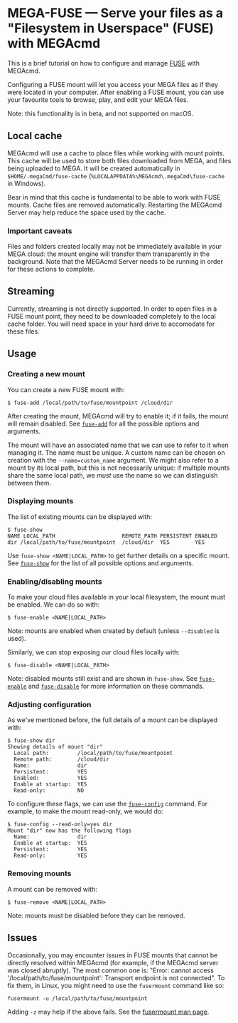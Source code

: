 # MEGA-FUSE — Serve your files as a "Filesystem in Userspace" (FUSE) with MEGAcmd
This is a brief tutorial on how to configure and manage [FUSE](https://en.wikipedia.org/wiki/Filesystem_in_Userspace) with MEGAcmd.

Configuring a FUSE mount will let you access your MEGA files as if they were located in your computer. After enabling a FUSE mount, you can use your favourite tools to browse, play, and edit your MEGA files.

Note: this functionality is in beta, and not supported on macOS.

## Local cache
MEGAcmd will use a cache to place files while working with mount points. This cache will be used to store both files downloaded from MEGA, and files being uploaded to MEGA. It will be created automatically in `$HOME/.megaCmd/fuse-cache` (`%LOCALAPPDATA%\MEGAcmd\.megaCmd\fuse-cache` in Windows).

Bear in mind that this cache is fundamental to be able to work with FUSE mounts. Cache files are removed automatically. Restarting the MEGAcmd Server may help reduce the space used by the cache.

### Important caveats
Files and folders created locally may not be immediately available in your MEGA cloud: the mount engine will transfer them transparently in the background. Note that the MEGAcmd Server needs to be running in order for these actions to complete.

## Streaming
Currently, streaming is not directly supported. In order to open files in a FUSE mount point, they need to be downloaded completely to the local cache folder. You will need space in your hard drive to accomodate for these files.

## Usage
### Creating a new mount
You can create a new FUSE mount with:
```
$ fuse-add /local/path/to/fuse/mountpoint /cloud/dir
```

After creating the mount, MEGAcmd will try to enable it; if it fails, the mount will remain disabled. See [`fuse-add`](commands/fuse-add.md) for all the possible options and arguments.

The mount will have an associated name that we can use to refer to it when managing it. The name must be unique. A custom name can be chosen on creation with the `--name=custom_name` argument. We might also refer to a mount by its local path, but this is not necessarily unique: if multiple mounts share the same local path, we *must* use the name so we can distinguish between them.

### Displaying mounts
The list of existing mounts can be displayed with:
```
$ fuse-show
NAME LOCAL_PATH                     REMOTE_PATH PERSISTENT ENABLED
dir /local/path/to/fuse/mountpoint  /cloud/dir  YES        YES
```

Use `fuse-show <NAME|LOCAL_PATH>` to get further details on a specific mount. See [`fuse-show`](commands/fuse-show.md) for the list of all possible options and arguments.

### Enabling/disabling mounts
To make your cloud files available in your local filesystem, the mount must be enabled. We can do so with:
```
$ fuse-enable <NAME|LOCAL_PATH>
```

Note: mounts are enabled when created by default (unless `--disabled` is used).

Similarly, we can stop exposing our cloud files locally with:
```
$ fuse-disable <NAME|LOCAL_PATH>
```

Note: disabled mounts still exist and are shown in `fuse-show`. See [`fuse-enable`](commands/fuse-enable.md) and [`fuse-disable`](commands/fuse-disable.md) for more information on these commands.

### Adjusting configuration
As we've mentioned before, the full details of a mount can be displayed with:
```
$ fuse-show dir
Showing details of mount "dir"
  Local path:         /local/path/to/fuse/mountpoint
  Remote path:        /cloud/dir
  Name:               dir
  Persistent:         YES
  Enabled:            YES
  Enable at startup:  YES
  Read-only:          NO
```

To configure these flags, we can use the [`fuse-config`](commands/fuse-config.md) command. For example, to make the mount read-only, we would do:
```
$ fuse-config --read-only=yes dir
Mount "dir" now has the following flags
  Name:               dir
  Enable at startup:  YES
  Persistent:         YES
  Read-only:          YES
```

### Removing mounts
A mount can be removed with:
```
$ fuse-remove <NAME|LOCAL_PATH>
```
Note: mounts must be disabled before they can be removed.

## Issues
Occasionally, you may encounter issues in FUSE mounts that cannot be directly resolved within MEGAcmd (for example, if the MEGAcmd server was closed abruptly). The most common one is: "Error: cannot access '/local/path/to/fuse/mountpoint': Transport endpoint is not connected". To fix them, in Linux, you might need to use the `fusermount` command like so:
```
fusermount -u /local/path/to/fuse/mountpoint
```

Adding `-z` may help if the above fails. See the [fusermount man page](https://www.man7.org/linux/man-pages/man1/fusermount3.1.html).
